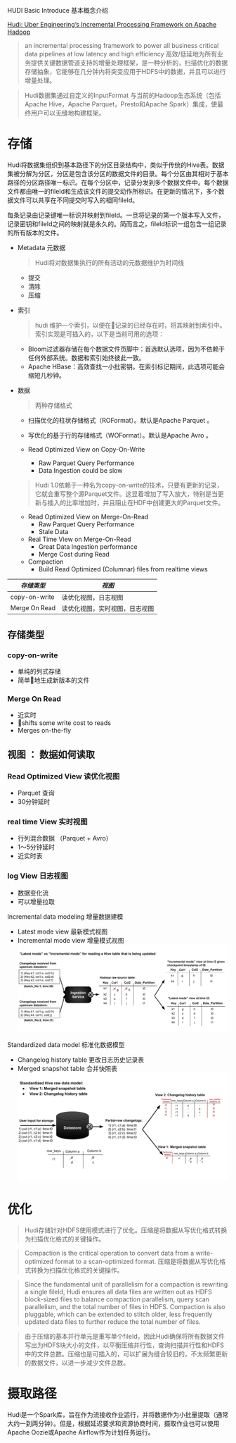 HUDI Basic Introduce 基本概念介绍

[Hudi: Uber Engineering’s Incremental Processing Framework on Apache Hadoop](https://eng.uber.com/hoodie/)
> an incremental processing framework to power all business critical data pipelines at low latency and high efficiency
高效/低延地为所有业务提供关键数据管道支持的增量处理框架，是一种分析的，扫描优化的数据存储抽象，它能够在几分钟内将突变应用于HDFS中的数据，并且可以进行增量处理。

> Hudi数据集通过自定义的InputFormat 与当前的Hadoop生态系统（包括Apache Hive，Apache Parquet，Presto和Apache Spark）集成，使最终用户可以无缝地构建框架。


# 存储
Hudi将数据集组织到基本路径下的分区目录结构中，类似于传统的Hive表。数据集被分解为分区，分区是包含该分区的数据文件的目录。每个分区由其相对于基本路径的分区路径唯一标识。在每个分区中，记录分发到多个数据文件中。每个数据文件都由唯一的fileId和生成该文件的提交动作所标识。在更新的情况下，多个数据文件可以共享在不同提交时写入的相同fileId。

每条记录由记录键唯一标识并映射到fileId。一旦将记录的第一个版本写入文件，记录密钥和fileId之间的映射就是永久的。简而言之，fileId标识一组包含一组记录的所有版本的文件。
* Metadata 元数据
    >Hudi将对数据集执行的所有活动的元数据维护为时间线
   * 提交
   * 清除
   * 压缩

* 索引
    > hudi 维护一个索引，以便在记录的已经存在时，将其映射到索引中。索引实现是可插入的，以下是当前可用的选项：
    * Bloom过滤器存储在每个数据文件页脚中：首选默认选项，因为不依赖于任何外部系统。数据和索引始终彼此一致。
    * Apache HBase：高效查找一小批密钥。在索引标记期间，此选项可能会缩短几秒钟。
* 数据
    > 两种存储格式
    * 扫描优化的柱状存储格式（ROFormat）。默认是Apache Parquet 。
    * 写优化的基于行的存储格式（WOFormat）。默认是Apache Avro 。

    * Read Optimized View on Copy-On-Write
        * Raw Parquet Query Performance
        * Data Ingestion could be slow
    > Hudi 1.0依赖于一种名为copy-on-write的技术，只要有更新的记录，它就会重写整个源Parquet文件。这显着增加了写入放大，特别是当更新与插入的比率增加时，并且阻止在HDF中创建更大的Parquet文件。
    * Read Optimized View on Merge-On-Read
        * Raw Parquet Query Performance
        * Stale Data 
    * Real Time View on Merge-On-Read
        * Great Data Ingestion performance
        * Merge Cost during Read
    * Compaction
        * Build Read Optimized (Columnar) files from realtime views 




| *存储类型* | *视图* | 
| ------ | ------ | 
| copy-on-write | 读优化视图，日志视图 | 
| Merge On Read | 读优化视图，实时视图，日志视图 |

## 存储类型
### copy-on-write
* 单纯的列式存储
* 简单地生成新版本的文件

### Merge On Read
* 近实时
* shifts some write cost to reads 
* Merges on-the-fly

## 视图 ： 数据如何读取
### Read Optimized View 读优化视图
* Parquet 查询
* 30分钟延时 

### real time View 实时视图
* 行列混合数据 （Parquet + Avro）
* 1～5分钟延时
* 近实时表

### log View 日志视图
* 数据变化流
* 可以增量拉取



Incremental data modeling 增量数据建模
* Latest mode view  最新模式视图
* Incremental mode view  增量模式视图
![Latest mode VS Incremental mode ](/hudi/Latest_mode_VS_Incremental_mode.png)

Standardized data model  标准化数据模型
* Changelog history table  更改日志历史记录表
* Merged snapshot table  合并快照表
![change_log VS Snapshot](/hudi/change_log_tb.png)


# 优化
>Hudi存储针对HDFS使用模式进行了优化。压缩是将数据从写优化格式转换为扫描优化格式的关键操作。

> Compaction is the critical operation to convert data from a write-optimized format to a scan-optimized format.
压缩是将数据从写优化格式转换为扫描优化格式的关键操作。

> Since the fundamental unit of parallelism for a compaction is rewriting a single fileId, Hudi ensures all data files are written out as HDFS block-sized files to balance compaction parallelism, query scan parallelism, and the total number of files in HDFS. Compaction is also pluggable, which can be extended to stitch older, less frequently updated data files to further reduce the total number of files.

> 由于压缩的基本并行单元是重写单个fileId，因此Hudi确保将所有数据文件写出为HDFS块大小的文件，以平衡压缩并行性，查询扫描并行性和HDFS中的文件总数。压缩也是可插入的，可以扩展为缝合较旧的，不太频繁更新的数据文件，以进一步减少文件总数。

# 摄取路径
Hudi是一个Spark库，旨在作为流接收作业运行，并将数据作为小批量提取（通常大约一到两分钟）。但是，根据延迟要求和资源协商时间，摄取作业也可以使用Apache Oozie或Apache Airflow作为计划任务运行。
